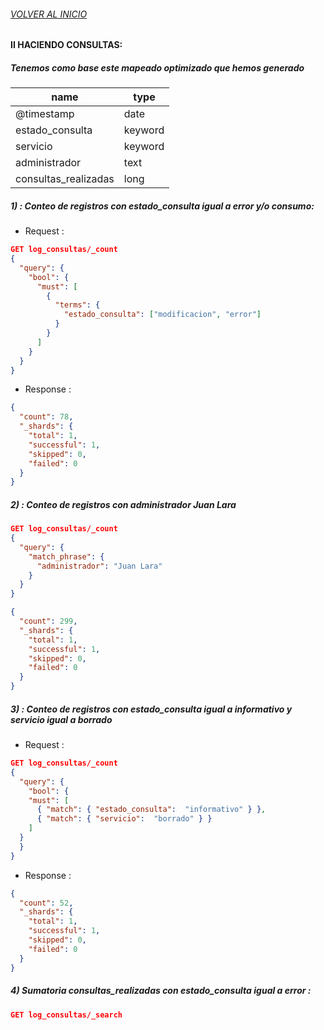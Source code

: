 
###### [VOLVER AL INICIO](https://github.com/cell-framework-project/sps-elastic-search-exam)

#### II HACIENDO CONSULTAS:

##### Tenemos como base este mapeado optimizado que hemos generado

| name                 | type    | 
|----------------------|---------|
| @timestamp           | date    |
| estado_consulta      | keyword |
| servicio             | keyword |
| administrador        | text    |
| consultas_realizadas | long    |

##### 1) : Conteo de registros con **estado_consulta** igual a error y/o consumo:

- Request :

```json
GET log_consultas/_count
{
  "query": {
    "bool": {
      "must": [
        {
          "terms": {
            "estado_consulta": ["modificacion", "error"]
          }
        }
      ]
    }
  }
}
```
- Response :

```json
{
  "count": 78,
  "_shards": {
    "total": 1,
    "successful": 1,
    "skipped": 0,
    "failed": 0
  }
}
```

##### 2) : Conteo de registros con **administrador**  **Juan Lara**

```json
GET log_consultas/_count
{
  "query": {
    "match_phrase": {
      "administrador": "Juan Lara"
    }
  }
}
```

```json
{
  "count": 299,
  "_shards": {
    "total": 1,
    "successful": 1,
    "skipped": 0,
    "failed": 0
  }
}
```

##### 3) : Conteo de registros con **estado_consulta** igual a **informativo** y **servicio** igual a **borrado**

- Request :

```json
GET log_consultas/_count
{
  "query": {
    "bool": {
    "must": [
      { "match": { "estado_consulta":  "informativo" } },
      { "match": { "servicio":  "borrado" } }
    ]
  }
  }
}
```
- Response :

```json
{
  "count": 52,
  "_shards": {
    "total": 1,
    "successful": 1,
    "skipped": 0,
    "failed": 0
  }
}
```

##### 4) Sumatoria **consultas_realizadas** con **estado_consulta** igual a error  :

```json
GET log_consultas/_search

```